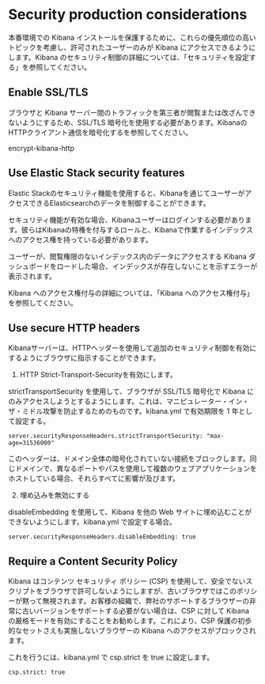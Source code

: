 # Security production considerations
本番環境での Kibana インストールを保護するために、これらの優先順位の高いトピックを考慮し、許可されたユーザーのみが Kibana にアクセスできるようにします。Kibana のセキュリティ制御の詳細については、「セキュリティを設定する」を参照してください。

## Enable SSL/TLS
ブラウザと Kibana サーバー間のトラフィックを第三者が閲覧または改ざんできないようにするため、SSL/TLS 暗号化を使用する必要があります。KibanaのHTTPクライアント通信を暗号化するを参照してください。

encrypt-kibana-http

## Use Elastic Stack security features
Elastic Stackのセキュリティ機能を使用すると、Kibanaを通じてユーザーがアクセスできるElasticsearchのデータを制御することができます。

セキュリティ機能が有効な場合、Kibanaユーザーはログインする必要があります。彼らはKibanaの特権を付与するロールと、Kibanaで作業するインデックスへのアクセス権を持っている必要があります。

ユーザーが、閲覧権限のないインデックス内のデータにアクセスする Kibana ダッシュボードをロードした場合、インデックスが存在しないことを示すエラーが表示されます。

Kibana へのアクセス権付与の詳細については、「Kibana へのアクセス権付与」を参照してください。

## Use secure HTTP headers
Kibanaサーバーは、HTTPヘッダーを使用して追加のセキュリティ制御を有効にするようにブラウザに指示することができます。

1. HTTP Strict-Transport-Securityを有効にします。

strictTransportSecurity を使用して、ブラウザが SSL/TLS 暗号化で Kibana にのみアクセスしようとするようにします。これは、マニピュレーター・イン・ザ・ミドル攻撃を防止するためのものです。kibana.yml で有効期限を 1 年として設定する。

```
server.securityResponseHeaders.strictTransportSecurity: "max-age=31536000"
```

このヘッダーは、ドメイン全体の暗号化されていない接続をブロックします。同じドメインで、異なるポートやパスを使用して複数のウェブアプリケーションをホストしている場合、それらすべてに影響が及びます。

2. 埋め込みを無効にする

disableEmbedding を使用して、Kibana を他の Web サイトに埋め込むことができないようにします。kibana.yml で設定する場合。

```
server.securityResponseHeaders.disableEmbedding: true
```

## Require a Content Security Policy
Kibana はコンテンツ セキュリティ ポリシー (CSP) を使用して、安全でないスクリプトをブラウザで許可しないようにしますが、古いブラウザではこのポリシーが黙って無視されます。お客様の組織で、弊社のサポートするブラウザーの非常に古いバージョンをサポートする必要がない場合は、CSP に対して Kibana の厳格モードを有効にすることをお勧めします。これにより、CSP 保護の初歩的なセットさえも実施しないブラウザーの Kibana へのアクセスがブロックされます。

これを行うには、kibana.yml で csp.strict を true に設定します。

```
csp.strict: true
```
